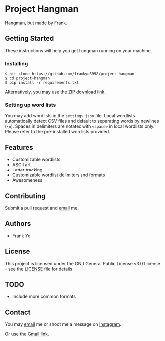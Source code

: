 # Project Hangman

Hangman, but made by Frank.

## Getting Started

These instructions will help you get hangman running on your machine.

### Installing

```
$ git clone https://github.com/frankye8998/project-hangman
$ cd project-hangman
$ pip install -r requirements.txt
```
Alternatively, you may use the [ZIP download link](https://github.com/frankye8998/project-hangman/archive/master.zip).

### Setting up word lists

You may add wordlists in the `settings.json` file. Local wordlists automatically detect CSV files and default to separating words by newlines (`\n`). Spaces in delimiters are notated with `<space>` in local wordlists only. Please refer to the pre-installed wordlists provided.

## Features

 * Customizable wordlists
 * ASCII art
 * Letter tracking
 * Customizable wordlist delimiters and formats
 * Awesomeness

## Contributing

Submit a pull request and [email](mailto:frankye8998@gmail.com?Subject=Project%20Hangman) me.

## Authors

* Frank Ye

## License

This project is licensed under the GNU General Public License v3.0 License - see the [LICENSE](LICENSE) file for details

 ## TODO
 * Include more common formats

 ## Contact

 You may [email](mailto:frankye8998@gmail.com?Subject=Project%20Hangman) me or shoot me a message on [Instagram](https://www.instagram.com/frankye8998/).

Or use the [Gmail link](https://mail.google.com/mail/?view=cm&fs=1&tf=1&to=frankye8998@gmail.com&su=Project%20Hangman).
